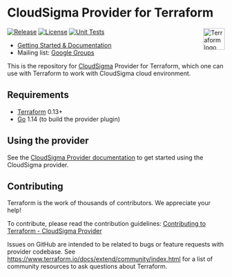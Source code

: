 # CloudSigma Provider for Terraform
<a href="https://terraform.io">
  <img src="https://cdn.rawgit.com/hashicorp/terraform-website/master/content/source/assets/images/logo-hashicorp.svg" alt="Terraform logo" align="right" title="Terraform" height="50"/>
</a>

[![Release](https://img.shields.io/github/v/tag/cloudsigma/terraform-provider-cloudsigma?label=release)](https://github.com/cloudsigma/terraform-provider-cloudsigma/releases)
[![License](https://img.shields.io/github/license/cloudsigma/terraform-provider-cloudsigma.svg)](https://github.com/cloudsigma/terraform-provider-cloudsigma/blob/master/LICENSE)
[![Unit Tests](https://github.com/cloudsigma/terraform-provider-cloudsigma/workflows/unit%20tests/badge.svg)](https://github.com/cloudsigma/terraform-provider-cloudsigma/actions)

* [Getting Started & Documentation](https://registry.terraform.io/providers/cloudsigma/cloudsigma/latest/docs)
* Mailing list: [Google Groups](http://groups.google.com/group/terraform-tool)

This is the repository for [CloudSigma](https://www.cloudsigma.com) Provider
for Terraform, which one can use with Terraform to work with CloudSigma cloud
environment.


## Requirements

- [Terraform](https://www.terraform.io/downloads.html) 0.13+
- [Go](https://golang.org/doc/install) 1.14 (to build the provider plugin)


## Using the provider

See the [CloudSigma Provider documentation](https://registry.terraform.io/providers/cloudsigma/cloudsigma/latest/docs)
to get started using the CloudSigma provider.


## Contributing

Terraform is the work of thousands of contributors. We appreciate your help!

To contribute, please read the contribution guidelines: [Contributing to Terraform - CloudSigma Provider](.github/CONTRIBUTING.md)

Issues on GitHub are intended to be related to bugs or feature requests with
provider codebase. See https://www.terraform.io/docs/extend/community/index.html
for a list of community resources to ask questions about Terraform.
